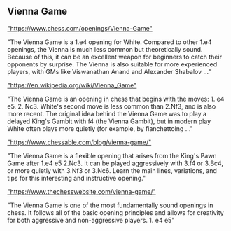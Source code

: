 <h2>Vienna Game</h2>
<p><a href="https://www.chess.com/openings/Vienna-Game">"https://www.chess.com/openings/Vienna-Game"</a></p>

<p>"The Vienna Game is a 1.e4 opening for White. Compared to other 1.e4 openings, the Vienna is much less common but theoretically sound. Because of this, it can be an excellent weapon for beginners to catch their opponents by surprise. The Vienna is also suitable for more experienced players, with GMs like Viswanathan Anand and Alexander Shabalov ..." </p>

<p><a href="https://en.wikipedia.org/wiki/Vienna_Game">"https://en.wikipedia.org/wiki/Vienna_Game"</a></p>

<p>"The Vienna Game is an opening in chess that begins with the moves: 1. e4 e5. 2. Nc3. White's second move is less common than 2.Nf3, and is also more recent. The original idea behind the Vienna Game was to play a delayed King's Gambit with f4 (the Vienna Gambit), but in modern play White often plays more quietly (for example, by fianchettoing ..." </p>

<p><a href="https://www.chessable.com/blog/vienna-game/">"https://www.chessable.com/blog/vienna-game/"</a></p>

<p>"The Vienna Game is a flexible opening that arises from the King's Pawn Game after 1.e4 e5 2.Nc3. It can be played aggressively with 3.f4 or 3.Bc4, or more quietly with 3.Nf3 or 3.Nc6. Learn the main lines, variations, and tips for this interesting and instructive opening." </p>

<p><a href="https://www.thechesswebsite.com/vienna-game/">"https://www.thechesswebsite.com/vienna-game/"</a></p>

<p>"The Vienna Game is one of the most fundamentally sound openings in chess. It follows all of the basic opening principles and allows for creativity for both aggressive and non-aggressive players. 1. e4 e5" </p>

